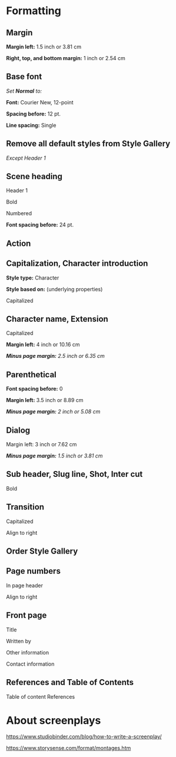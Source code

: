 # Formatting

## Margin

**Margin left:** 1.5 inch or 3.81 cm

**Right, top, and bottom margin:** 1 inch or 2.54 cm

## Base font

*Set **Normal** to:*

**Font:** Courier New, 12-point

**Spacing before:** 12 pt.

**Line spacing:** Single

## Remove all default styles from Style Gallery

*Except Header 1*

## Scene heading
Header 1

Bold

Numbered

**Font spacing before:** 24 pt.


## Action

## Capitalization, Character introduction

**Style type:** Character

**Style based on:** (underlying properties)

Capitalized


## Character name, Extension
Capitalized

**Margin left:** 4 inch or 10.16 cm

***Minus page margin:** 2.5 inch or 6.35 cm*

## Parenthetical
**Font spacing before:** 0

**Margin left:** 3.5 inch or 8.89 cm

***Minus page margin:** 2 inch or 5.08 cm*

## Dialog
Margin left: 3 inch or 7.62 cm

***Minus page margin:** 1.5 inch or 3.81 cm*

## Sub header, Slug line, Shot, Inter cut
Bold

## Transition
Capitalized

Align to right

## Order Style Gallery

## Page numbers
In page header

Align to right

## Front page
Title

Written by

Other information

Contact information

## References and Table of Contents
Table of content
References

# About screenplays
https://www.studiobinder.com/blog/how-to-write-a-screenplay/

https://www.storysense.com/format/montages.htm
